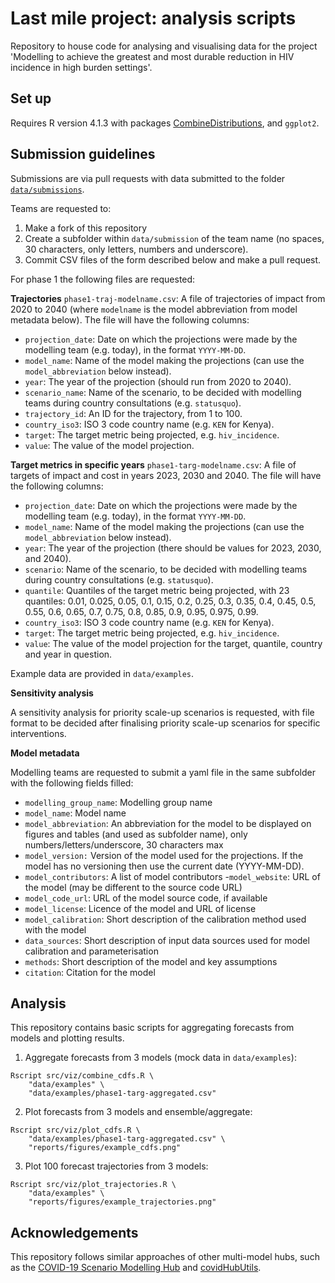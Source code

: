 # Last mile project: analysis scripts

Repository to house code for analysing and visualising data for the project 'Modelling to achieve the greatest and most durable reduction in HIV incidence in high burden settings'.  

## Set up

Requires R version 4.1.3 with packages [CombineDistributions](https://github.com/eahowerton/CombineDistributions), and `ggplot2`.

## Submission guidelines

Submissions are via pull requests with data submitted to the folder [`data/submissions`](data/submissions).  

Teams are requested to: 

1. Make a fork of this repository
2. Create a subfolder within `data/submission` of the team name (no spaces, 30 characters, only letters, numbers and underscore).
3. Commit CSV files of the form described below and make a pull request.

For phase 1 the following files are requested:


**Trajectories**
`phase1-traj-modelname.csv`: A file of trajectories of impact from 2020 to 2040 (where `modelname` is the model abbreviation from model metadata below).  The file will have the following columns: 

- `projection_date`: Date on which the projections were made by the modelling team (e.g. today), in the format `YYYY-MM-DD`.
- `model_name`: Name of the model making the projections (can use the `model_abbreviation` below instead).
- `year`: The year of the projection (should run from 2020 to 2040).
- `scenario_name`: Name of the scenario, to be decided with modelling teams during country consultations (e.g. `statusquo`).
- `trajectory_id`: An ID for the trajectory, from 1 to 100.
- `country_iso3`: ISO 3 code country name (e.g. `KEN` for Kenya).
- `target`: The target metric being projected, e.g. `hiv_incidence`.
- `value`: The value of the model projection.


**Target metrics in specific years**
`phase1-targ-modelname.csv`: A file of targets of impact and cost in years 2023, 2030 and 2040.  The file will have the following columns: 

- `projection_date`: Date on which the projections were made by the modelling team (e.g. today), in the format `YYYY-MM-DD`.
- `model_name`: Name of the model making the projections (can use the `model_abbreviation` below instead).
- `year`: The year of the projection (there should be values for 2023, 2030, and 2040).
- `scenario`: Name of the scenario, to be decided with modelling teams during country consultations (e.g. `statusquo`).
- `quantile`: Quantiles of the target metric being projected, with 23 quantiles: 0.01, 0.025, 0.05, 0.1, 0.15, 0.2, 0.25, 0.3, 0.35, 0.4, 0.45, 0.5, 0.55, 0.6, 0.65, 0.7, 0.75, 0.8, 0.85, 0.9, 0.95, 0.975, 0.99.
- `country_iso3`: ISO 3 code country name (e.g. `KEN` for Kenya).
- `target`: The target metric being projected, e.g. `hiv_incidence`.
- `value`: The value of the model projection for the target, quantile, country and year in question.

Example data are provided in `data/examples`.

**Sensitivity analysis**

A sensitivity analysis for priority scale-up scenarios is requested, with file format to be decided after finalising priority scale-up scenarios for specific interventions.  


**Model metadata**

Modelling teams are requested to submit a yaml file in the same subfolder with the following fields filled:

- `modelling_group_name`: Modelling group name
- `model_name`:	Model name
- `model_abbreviation`:	An abbreviation for the model to be displayed on figures and tables (and used as subfolder name), only numbers/letters/underscore, 30 characters max
- `model_version:`	Version of the model used for the projections.  If the model has no versioning then use the current date (YYYY-MM-DD).
- `model_contributors`:	A list of model contributors
-`model_website`:	URL of the model (may be different to the source code URL)
- `model_code_url`:	URL of the model source code, if available
- `model_license`:	Licence of the model and URL of license
- `model_calibration`:	Short description of the calibration method used with the model
- `data_sources`:	Short description of input data sources used for model calibration and parameterisation
- `methods`:	Short description of the model and key assumptions
- `citation`:	Citation for the model


## Analysis

This repository contains basic scripts for aggregating forecasts from models and plotting results.  

1. Aggregate forecasts from 3 models (mock data in `data/examples`):

```
Rscript src/viz/combine_cdfs.R \
	"data/examples" \
	"data/examples/phase1-targ-aggregated.csv"
```

2. Plot forecasts from 3 models and ensemble/aggregate:

```
Rscript src/viz/plot_cdfs.R \
	"data/examples/phase1-targ-aggregated.csv" \
	"reports/figures/example_cdfs.png"
```

3. Plot 100 forecast trajectories from 3 models:

```
Rscript src/viz/plot_trajectories.R \
	"data/examples" \
	"reports/figures/example_trajectories.png"
```

## Acknowledgements

This repository follows similar approaches of other multi-model hubs, such as the [COVID-19 Scenario Modelling Hub](https://github.com/midas-network/covid19-scenario-modeling-hub) and [covidHubUtils](https://github.com/reichlab/covidHubUtils/).  

